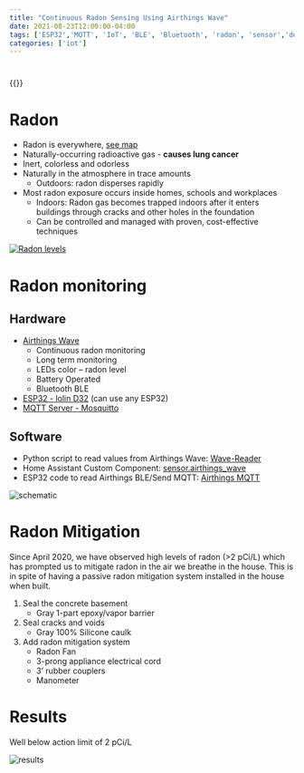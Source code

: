 ```yaml
---
title: "Continuous Radon Sensing Using Airthings Wave"
date: 2021-08-23T12:00:00-04:00
tags: ['ESP32','MQTT', 'IoT', 'BLE', 'Bluetooth', 'radon', 'sensor','debashish sahu']
categories: ['iot']
---
```


#

{{<youtube JayOgSkM7Sg>}}

# Radon

* Radon is everywhere, [see map](https://radonmap.com/)
* Naturally-occurring radioactive gas - **causes lung cancer**
* Inert, colorless and odorless
* Naturally in the atmosphere in trace amounts
    * Outdoors: radon disperses rapidly 
* Most radon exposure occurs inside homes, schools and workplaces
    * Indoors: Radon gas becomes trapped indoors after it enters buildings through cracks and other holes in the foundation
    * Can be controlled and managed with proven, cost-effective techniques

[![Radon levels](https://www.airthings.com/hs-fs/hubfs/Website/Images/Newsletter/Blog/Blog%20body%20images%20compressed%20-illustration/unsplash/Radon%20level%20chart.jpg?width=2300&name=Radon%20level%20chart.jpg)](https://www.airthings.com/resources/radon-levels)

# Radon monitoring

## Hardware

- [Airthings Wave](https://www.airthings.com/wave-radon)
    - Continuous radon monitoring
    - Long term monitoring
    - LEDs color – radon level
    - Battery Operated
    - Bluetooth BLE
- [ESP32 - lolin D32](https://www.wemos.cc/en/latest/d32/d32.html) (can use any ESP32)
- [MQTT Server - Mosquitto](https://mosquitto.org/)

## Software

- Python script to read values from Airthings Wave: [Wave-Reader](https://github.com/Airthings/wave-reader)
- Home Assistant Custom Component: [sensor.airthings_wave](https://github.com/custom-components/sensor.airthings_wave)
- ESP32 code to read Airthings BLE/Send MQTT: [Airthings MQTT](https://github.com/sabeechen/AirthingsMQTT)

![schematic](/radon_sensing_schematic.png)

# Radon Mitigation

Since April 2020, we have observed high levels of radon (>2 pCi/L) which has prompted us to mitigate radon in the air we breathe in the house. This is in spite of having a passive radon mitigation system installed in the house when built.

1. Seal the concrete basement
    - Gray 1-part epoxy/vapor barrier
2. Seal cracks and voids
    - Gray 100% Silicone caulk
3. Add radon mitigation system
    - Radon Fan
    - 3-prong appliance electrical cord
    - 3’ rubber couplers
    - Manometer

# Results

Well below action limit of 2 pCi/L

![results](/recent_radon.png)